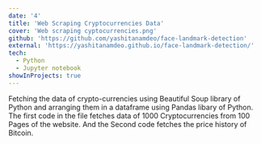 ```yaml
---
date: '4'
title: 'Web Scraping Cryptocurrencies Data'
cover: 'Web scraping cyptocurrencies.png'
github: 'https://github.com/yashitanamdeo/face-landmark-detection'
external: 'https://yashitanamdeo.github.io/face-landmark-detection/'
tech:
  - Python
  - Jupyter notebook
showInProjects: true
---
```


Fetching the data of crypto-currencies using Beautiful Soup library of Python and arranging them in a dataframe using Pandas libary of Python. The first code in the file fetches data of 1000 Cryptocurrencies from 100 Pages of the website. And the Second code fetches the price history of Bitcoin.
